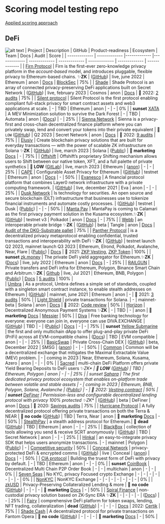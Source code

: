 # Scoring model testing repo

[Applied scoring approach](https://mirror.xyz/0x0f1F3DAf416B74DB3DE55Eb4D7513a80F4841073/E9QPx9iKgPXPqEsAN-YklipSRJy9VTBMOLwwEcqqVpU)

## DeFi
![alt text](https://github.com/Msiusko/web3privacy/blob/main/static-assets/DEFI.png?raw=true)
| Project  | Description | GitHub | Product-readiness | Ecosystem | Team | Docs | Audit | Score |
| ------------- | ------------- |------------- |------------- | ------------- | ------------- | ------------- | ------------- | ------------- |
| [Firn Protocol](https://app.firn.cash) | Firn is the first-ever zero-knowledge privacy platform in the _account-based_ model, and introduces pluggable, flexible privacy to Ethereum-based chains. ✨️**ZK** | ([GitHub](https://github.com/firnprotocol)) | live, june 2022 | Ethereum | anon | [Docs](https://docs.firn.cash) | [BlockSec](https://github.com/blocksecteam/audit-reports/blob/main/solidity/blocksec_firnprotocol_v1.0-signed.pdf) | 75% |
| [Shade](https://shadeprotocol.io)  | Shade Protocol is an array of connected privacy-preserving DeFi applications built on Secret Network  | ([GitHub](https://github.com/securesecrets/shade)) | live, february 2023 | Cosmos | anon | [Docs](https://docs.shadeprotocol.io/shade-protocol/) | 🚩 2022: [2 audits](https://docs.shadeprotocol.io/shade-protocol/research/audit-log) | 75% |
| [Silent protocol](https://www.silentprotocol.org)  | Silent Protocol is the first protocol enabling compliant full-stack privacy for smart contract assets and web3 applications at scale.  | - | TBD | Ethereum | anon | - | - | 0% |
| **sunset** [XATA](https://www.xata.fi) | A MEV Minimization solution to survive the Dark Forest  | - | TBD | Automata | anon | ([Docs](https://docs.xata.fi)) | - | 25% |
| [Sienna Network](https://sienna.network) | Sienna is a privacy-first and cross-chain decentralized finance platform where you can privately swap, lend and convert your tokens into their private equivalent  | 🚩`LOW` ([GitHub](https://github.com/SiennaNetwork)) | Q2 2023 | Secret Network | anon | [Docs](https://docs.sienna.network/main/) | 🚩 2022: [9 audits](https://sienna.network/audits/) | 75% |
| [Elusiv](https://elusiv.io) | Create blockchain privacy solutions that are built for everyday transactions — with the power of scalable ZK infrastructure on Solana ✨️**ZK** | ([GitHub](https://github.com/elusiv-privacy)) | live, march 2023 | Solana | ([Public](https://www.linkedin.com/search/results/people/?currentCompany=%5B%2280778213%22%5D&origin=COMPANY_PAGE_CANNED_SEARCH&sid=s_%40)) | 🚩 **marketing** [Docs](https://docs.elusiv.io/) | - | 75% |
| [Offshift](https://www.offshift.io) | Offshift’s proprietary Shifting mechanism allows users to Shift between our native token, XFT, and a full palette of private synthetics | 🚩 **LOW** ([GitLab](https://open.offshift.io/offshiftXFT)) | live, march 2023 | Ethereum | ([anon](https://offshift.io/#team)) | - | - | 25% |
| [CAPE](https://www.espressosys.com/product) | Configurable Asset Privacy for Ethereum | ([GitHub](https://github.com/EspressoSystems/cape)) | testnet | Ethereum | anon | [Docs](https://docs.espressosys.com/sequencer/espresso-sequencer-architecture/readme) | - | 50% |
| [Evanesco](https://evanesco.org) | A financial protocol platform that combines Layer0 network infrastructure with a private computing framework. | ([GitHub](https://github.com/Evanesco-Labs)) | live, december 2021 | Eva | anon | - | - | 25% |
| [Dusk Network](https://dusk.network) | Is technology for securities. An open source and secure blockchain (DLT) infrastructure that businesses use to tokenize financial instruments and automate costly processes. | ([GitHub](https://github.com/dusk-network)) | testnet | Dusk | ([Public](https://dusk.network/pages/team)) | - | - | 50% |
| [Manta Pay](https://app.manta.network/dolphin/transact) | MantaPay is coming to Calamari as the first privacy payment solution in the Kusama ecosystem.✨️**ZK**  | ([GitHub](https://github.com/Manta-Network)) | testnet v3 | Polkadot | anon | [Docs](https://docs.manta.network/docs/Introduction) | - | 75% |
| [Webb](https://app.webb.tools/#/tornado) | an interoperable private bridge ✨️**ZK** | ([GitHub](https://github.com/webb-tools)) | beta | Tangle | anon | [Docs](https://docs.webb.tools/docs/) | [Audit of the DKG-Substrate pallet](https://blog.webb.tools/webbs-evm-bridge-security-audit-completed-by-veridise/) | 75% |
| [Panther Protocol](https://www.pantherprotocol.io) | is a decentralized privacy metaprotocol enabling confidential, trusted transactions and interoperability with DeFi ✨️**ZK** | ([GitHub](https://github.com/pantherprotocol))  | testnet launch Q2 2023, mainnet launch Q3 2023 | Ethereum, Elrond, Polkadot, Avalanche, Near, Flare | ([Public](https://www.pantherprotocol.io/)) | [Docs](https://docs.pantherprotocol.io/docs/start-here/panther-protocol-documentation) | 🚩 2021: [ZKP Vesting](https://www.pantherprotocol.io/resources/REP-Panther-ZKP-Vesting.pdf), [ZKP Token](https://www.pantherprotocol.io/resources/REP-Panther-ZKP-Token.pdf) | 100% |
| **sunset** [zk.money](https://zk.money) | The private DeFi yield aggregator for Ethereum.✨️**ZK** | ([Docs](https://docs.aztec.network/zk-money/userguide)) | live, july 2022 | Ethereum | anon | [Docs](https://docs.aztec.network) | - |  25% |
| [RAILGUN](https://railgun.org) | Private transfers and DeFi infra for Ethereum, Polygon, Binance Smart Chain and Arbitrum.✨️**ZK** | [Github](https://github.com/Railgun-Community) | live, Jul 2021 | Ethereum, BNB, Polygon | ([Public](https://railgun.org/#/contributors)) | [Docs](https://docs.railgun.org/developer-guide/cookbook/cookbook-overview) | [5 audits](https://assets.railgun.org/docs/audits/) | 100% |  
| [Umbra](https://app.umbra.cash) |  As a protocol, Umbra defines a simple set of standards, coupled with a singleton smart contract instance, to enable stealth addresses on Ethereum | ([GitHub](https://github.com/ScopeLift/umbra-protocol)) | mainnet, june 2021 | Ethereum | anon | - | 🚩 2021: [3 audits](https://app.umbra.cash/faq#security) | 50% |
| [Light Shield](https://shield.lightprotocol.com) |  private transactions for Solana. | - | mainnet-beta | Solana  | anon | [Docs](https://docs.lightprotocol.com) | 🚩 2022: [Code review](https://github.com/Lightprotocol/light-protocol-v1/blob/main/Audit/Light%20Protocol%20Audit%20Report.pdf) | 50% |
| [Horizon](https://messier.gitbook.io/catalogue-de-messier/messier-applications/horizon) | Decentralized Anonymous Payment Systems ✨️**ZK** | - | TBD | - | anon | 🚩 **marketing** [Docs](https://messier.gitbook.io/catalogue-de-messier/messier-applications/horizon) | [Messier](https://skynet.certik.com/projects/messier) | 50% |
| [Diva](https://www.diva.exchange/en/) | Free banking technology for everyone: everyone can join in, everyone can use DIVA.EXCHANGE | ([GitHub](https://github.com/diva-exchange)) | TBD | - | ([Public](https://www.diva.exchange/en/team-and-contact/)) | [Docs](https://docs.lightprotocol.com) | - | - | 75% |
| **sunset** [Yellow Submarine](https://ys.finance) | the first and only multichain dApp to offer plug-and-play private DeFi (PriFi) across all EVM-compatible chains | ([Docs](https://yellow-s.gitbook.io/docs/ys-basics/introduction)) | TBD | EVM compatible | anon | - | - | 25% |
| [BasicSwap](https://basicswapdex.com) | Private Cross-Chain DEX | ([GitHub](https://github.com/tecnovert/basicswap/blob/master/doc/install.md)) | beta, December 2022 | SMSG | ([anon](https://particl.io/)) | - | - | 50% |
| [Common](https://common.fi) | Common will be a decentralized exchange that mitigates the Maximal Extractable Value (MEV) problem. | - | coming in 2023 | Near, Ethereum, Solana, Kusama, Azero | anon | - | - | 0% |
| [Sacred](https://sacred.finance) |  multi-chain DeFi Platform offers private Yield Bearing Deposits to DeFi users ✨️**ZK* | 🚩 **LOW** ([GitHub](https://github.com/Sacred-Finance)) | TBD | Ethereum, Polygon | anon | - | - | 25% |
| **sunset* [Sahara](https://sahara.network) | The first dedicated privacy protocol ecosystem that enables on-platform trade between volatile and stable assets | - | coming in 2023 | Ethereum, BNB, Polygon, Solana, Avalanche | ([Public](https://sahara.network/)) | - | 🚩 2022: [Vesting contract](https://sahara.network/resources/sahara-security-audit.pdf) | 50% |
| **sunset** [DeFiner](https://definer.org) | Permission-less and configurable decentralized lending protocol with privacy 100% protected ✨️**ZK** | ([GitHub](https://github.com/DeFinerOrg)) | beta | DeFiner | anon | [Docs](https://docs.definer.org) | 🚩 2020: [Savings audits](https://docs.definer.org/v/copy-of-definer.org/security/audits) | 75% |
| [Hurricane Protocol](https://hurricane.money) | A fully decentralized protocol offering private transactions on both the Terra & NEAR | 🚩 **no code** ([GitHub](https://github.com/Hurricane-Protocol)) | TBD | Terra, Near | anon | 🚩 **marketing** [Docs](https://docs.hurricane.money) | - | 50% |
| [StealthPay](https://www.stealthpay.cash) | a stealth address protocol for Ethereum.| 🚩 **dead** ([GitHub](https://github.com/cryptoadong)) | TBD | Ethereum | anon | - | - | 25% |
| [BlackBox](https://blackbox.cash) | collection of tools allowing you send & receive SCRT anonymously | ([GitHub](https://github.com/TriviumNode)) | TBD | Secret Network | anon | - | - | 25% |
| [Hinkal](https://hinkal.pro) | an easy-to-integrate privacy SDK that helps users anonymize transactions.  | - | mainnet | Polygon | ([Public](https://hinkal.pro/#section-team)) | - | [Competitive security](https://github.com/Secure3Audit/Secure3Academy/blob/main/audit_reports/Hinkal/Hinkal_final_Secure3_Audit_Report.pdf) | 50% |
| [Conceal Network](https://conceal.network) | privacy-protected DeFi & encrypted comms | ([GitHub](https://github.com/ConcealNetwork)) | live | Conceal | ([anon](https://conceal.network/team/)) | [Docs](https://conceal.network/wiki/doku.php) | - | 50% |
| [CIA protocol](https://ciaprotocol.com) | Building the truest form of DeFi with privacy by default. | - | TBD | Ethereum | anon | - | - | 0% |
| **sunset** [CoinBook](https://www.coinbook.app) | Decentralized Multi Chain P2P Order Book | - | - | multichain | anon | - | - | 0% |
| [Seven Seas](https://www.sevenseas.exchange) | No KYC, privacy Focused crypto Exchange | - | - | - | - | - | - | - | 0% |
| [NonKYC](https://nonkyc.io) | NonKYC Exchange | - | - | - | - | - | - | - | 0% |
| [zkUSD](https://zkusd.money/#Features) | Privacy-Preserving Collateralized Lending & more | 🚩 **no code** ([GitHub](https://github.com/zkUSDLabs)) | - | - | - | 🚩 **marketing** [Docs](https://zkusd.gitbook.io/zkusd-documentation) | - | 50% |
| [Spiral Finance](https://www.spiralfi.io) | non-custodial privacy solution based on ZK-Sync ERA ✨️**ZK** | - | - | - | - | ([Docs](https://docs.spiralfi.io/introduction/spiral-finance)) | - | 25% |
| [Fairy](https://fairyswap.finance/swap) | comprehensive DeFi platform for token swaps, lending, NFT trading, collateralization | **dead** ([GitHub](https://github.com/Fairyswap)) | - | - | - | [Docs](https://fairy-swap.gitbook.io/fairyswap-v2/getting-started/about-fairyswap-v2) | 2022: [Certik](https://skynet.certik.com/projects/fairyswap) | 75% |
| [Shade Cash](https://shade.cash) | A decentralized protocol for private transactions on Fantom Opera | 🚩 **no code** ([GitHub](https://github.com/ShadeCash)) | - | - | - | 🚩 **marketing** [Docs](https://shadecash.gitbook.io/shadecash) | - | 50% |
